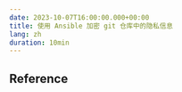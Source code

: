 ```yaml
---
date: 2023-10-07T16:00:00.000+00:00
title: 使用 Ansible 加密 git 仓库中的隐私信息
lang: zh
duration: 10min
---
```


## Reference

